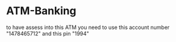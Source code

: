 # ATM-Banking
to have assess into this ATM you need to use this account number "1478465712" and this pin "1994"
